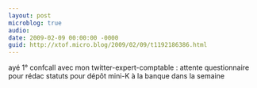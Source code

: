 ```yaml
---
layout: post
microblog: true
audio: 
date: 2009-02-09 00:00:00 -0000
guid: http://xtof.micro.blog/2009/02/09/t1192186386.html
---
```

ayé 1° confcall avec mon twitter-expert-comptable : attente questionnaire pour rédac statuts pour dépôt mini-K à la banque dans la semaine
